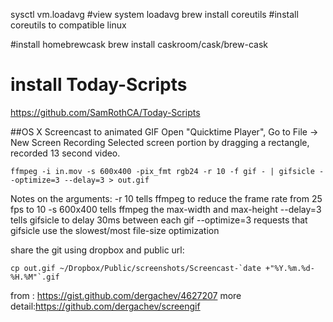 sysctl vm.loadavg #view system loadavg
brew install coreutils #install coreutils to compatible linux

#install homebrewcask
brew install caskroom/cask/brew-cask

# install Today-Scripts
https://github.com/SamRothCA/Today-Scripts


##OS X Screencast to animated GIF
Open "Quicktime Player",
Go to File -> New Screen Recording
Selected screen portion by dragging a rectangle, recorded 13 second video.
```
ffmpeg -i in.mov -s 600x400 -pix_fmt rgb24 -r 10 -f gif - | gifsicle --optimize=3 --delay=3 > out.gif
```
Notes on the arguments:
-r 10 tells ffmpeg to reduce the frame rate from 25 fps to 10
-s 600x400 tells ffmpeg the max-width and max-height
--delay=3 tells gifsicle to delay 30ms between each gif
--optimize=3 requests that gifsicle use the slowest/most file-size optimization

share the git using dropbox and public url:
```
cp out.gif ~/Dropbox/Public/screenshots/Screencast-`date +"%Y.%m.%d-%H.%M"`.gif
```

from : https://gist.github.com/dergachev/4627207
more detail:https://github.com/dergachev/screengif
